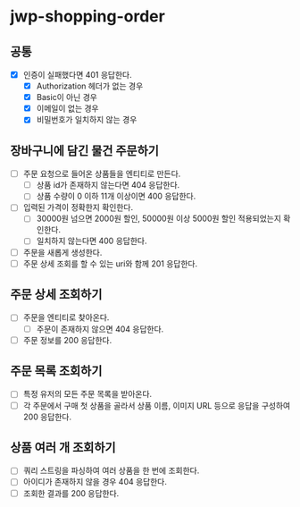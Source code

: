 # jwp-shopping-order

## 공통
- [x] 인증이 실패했다면 401 응답한다.
  - [x] Authorization 헤더가 없는 경우
  - [x] Basic이 아닌 경우
  - [x] 이메일이 없는 경우
  - [x] 비밀번호가 일치하지 않는 경우

## 장바구니에 담긴 물건 주문하기
- [ ] 주문 요청으로 들어온 상품들을 엔티티로 만든다. 
  - [ ] 상품 id가 존재하지 않는다면 404 응답한다.
  - [ ] 상품 수량이 0 이하 11개 이상이면 400 응답한다.
- [ ] 입력된 가격이 정확한지 확인한다. 
  - [ ] 30000원 넘으면 2000원 할인, 50000원 이상 5000원 할인 적용되었는지 확인한다.
  - [ ] 일치하지 않는다면 400 응답한다. 
- [ ] 주문을 새롭게 생성한다.
- [ ] 주문 상세 조회를 할 수 있는 uri와 함께 201 응답한다. 

## 주문 상세 조회하기
- [ ] 주문을 엔티티로 찾아온다. 
  - [ ] 주문이 존재하지 않으면 404 응답한다. 
- [ ] 주문 정보를 200 응답한다. 

## 주문 목록 조회하기 
- [ ] 특정 유저의 모든 주문 목록을 받아온다. 
- [ ] 각 주문에서 구매 첫 상품을 골라서 상품 이름, 이미지 URL 등으로 응답을 구성하여 200 응답한다.

## 상품 여러 개 조회하기
- [ ] 쿼리 스트링을 파싱하여 여러 상품을 한 번에 조회한다. 
- [ ] 아이디가 존재하지 않을 경우 404 응답한다. 
- [ ] 조회한 결과를 200 응답한다. 
